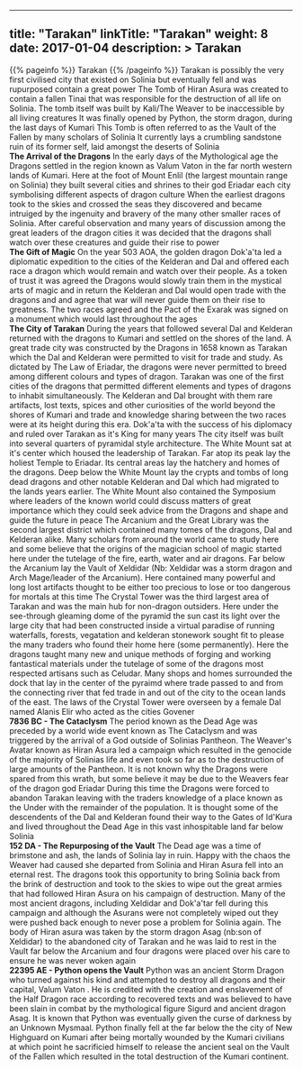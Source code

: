 
---
title: "Tarakan"
linkTitle: "Tarakan"
weight: 8
date: 2017-01-04
description: >
 Tarakan
---

{{% pageinfo %}}
Tarakan
{{% /pageinfo %}}
Tarakan is possibly the very first civilised city that existed on Solinia but eventually fell and was rupurposed contain a great power  The Tomb of Hiran Asura was created to contain a fallen Tinai that was responsible for the destruction of all life on Solinia. The tomb itself was built by Kali/The Weaver to be inaccessible by all living creatures  It was finally opened by Python, the storm dragon, during the last days of Kumari  This Tomb is often referred to as the Vault of the Fallen by many scholars of Solinia  It currently lays a crumbling sandstone ruin of its former self, laid amongst the deserts of Solinia\
**The Arrival of the Dragons**  In the early days of the Mythological age the Dragons settled in the region known as Valum Vaton in the far north western lands of Kumari. Here at the foot of Mount Enlil (the largest mountain range on Solinia) they built several cities and shrines to their god Eriadar each city symbolising different aspects of dragon culture  When the earliest dragons took to the skies and crossed the seas they discovered and became intruiged by the ingenuity and bravery of the many other smaller races of Solinia. After careful observation and many years of discussion among the great leaders of the dragon cities it was decided that the dragons shall watch over these creatures and guide their rise to power\
**The Gift of Magic**  On the year 503 AOA, the golden dragon Dok'a'ta led a diplomatic expedition to the cities of the Kelderan and Dal and offered each race a dragon which would remain and watch over their people. As a token of trust it was agreed the Dragons would slowly train them in the mystical arts of magic and in return the Kelderan and Dal would open trade with the dragons and and agree that war will never guide them on their rise to greatness. The two races agreed and the Pact of the Exarak was signed on a monument which would last throughout the ages\
**The City of Tarakan**  During the years that followed several Dal and Kelderan returned with the dragons to Kumari and settled on the shores of the land. A great trade city was constructed by the Dragons in 1658 known as Tarakan which the Dal and Kelderan were permitted to visit for trade and study. As dictated by The Law of Eriadar, the dragons were never permitted to breed among different colours and types of dragon. Tarakan was one of the first cities of the dragons that permitted different elements and types of dragons to inhabit simultaneously. The Kelderan and Dal brought with them rare artifacts, lost texts, spices and other curiosities of the world beyond the shores of Kumari and trade and knowledge sharing between the two races were at its height during this era. Dok'a'ta with the success of his diplomacy and ruled over Tarakan as it's King for many years  The city itself was built into several quarters of pyramidal style architecture. The White Mount sat at it's center which housed the leadership of Tarakan. Far atop its peak lay the holiest Temple to Eriadar. Its central areas lay the hatchery and homes of the dragons. Deep below the White Mount lay the crypts and tombs of long dead dragons and other notable Kelderan and Dal which had migrated to the lands years earlier. The White Mount also contained the Symposium where leaders of the known world could discuss matters of great importance which they could seek advice from the Dragons and shape and guide the future in peace  The Arcanium and the Great Library was the second largest district which contained many tomes of the dragons, Dal and Kelderan alike. Many scholars from around the world came to study here and some believe that the origins of the magician school of magic started here under the tutelage of the fire, earth, water and air dragons. Far below the Arcanium lay the Vault of Xeldidar (Nb: Xeldidar was a storm dragon and Arch Mage/leader of the Arcanium). Here contained many powerful and long lost artifacts thought to be either too precious to lose or too dangerous for mortals at this time  The Crystal Tower was the third largest area of Tarakan and was the main hub for non-dragon outsiders. Here under the see-through gleaming dome of the pyramid the sun cast its light over the large city that had been constructed inside a virtual paradise of running waterfalls, forests, vegatation and kelderan stonework sought fit to please the many traders who found their home here (some permanently). Here the dragons taught many new and unique methods of forging and working fantastical materials under the tutelage of some of the dragons most respected artisans such as Celudar. Many shops and homes surrounded the dock that lay in the center of the pyraimd where trade passed to and from the connecting river that fed trade in and out of the city to the ocean lands of the east. The laws of the Crystal Tower were overseen by a female Dal named Alanis Elir who acted as the cities Govener\
**7836 BC - The Cataclysm**  The period known as the Dead Age was preceded by a world wide event known as The Cataclysm and was triggered by the arrival of a God outside of Solinias Pantheon. The Weaver's Avatar known as Hiran Asura led a campaign which resulted in the genocide of the majority of Solinias life and even took so far as to the destruction of large amounts of the Pantheon. It is not known why the Dragons were spared from this wrath, but some believe it may be due to the Weavers fear of the dragon god Eriadar  During this time the Dragons were forced to abandon Tarakan leaving with the traders knowledge of a place known as the Under with the remainder of the population. It is thought some of the descendents of the Dal and Kelderan found their way to the Gates of Id'Kura and lived throughout the Dead Age in this vast inhospitable land far below Solinia\
**152 DA - The Repurposing of the Vault**  The Dead age was a time of brimstone and ash, the lands of Solinia lay in ruin. Happy with the chaos the Weaver had caused she departed from Solinia and Hiran Asura fell into an eternal rest. The dragons took this opportunity to bring Solinia back from the brink of destruction and took to the skies to wipe out the great armies that had followed Hiran Asura on his campaign of destruction. Many of the most ancient dragons, including Xeldidar and Dok'a'tar fell during this campaign and although the Asurans were not completely wiped out they were pushed back enough to never pose a problem for Solinia again. The body of Hiran asura was taken by the storm dragon Asag (nb:son of Xeldidar) to the abandoned city of Tarakan and he was laid to rest in the Vault far below the Arcanium and four dragons were placed over his care to ensure he was never woken again\
**22395 AE - Python opens the Vault**  Python was an ancient Storm Dragon who turned against his kind and attempted to destroy all dragons and their capital, Valum Vaton .  He is credited with the creation and enslavement of the Half Dragon race according to recovered texts and was believed to have been slain in combat by the mythological figure Sigurd and ancient dragon Asag.  It is known that Python was eventually given the curse of darkness by an Unknown Mysmaal.  Python finally fell at the far below the the city of New Highguard on Kumari after being mortally wounded by the Kumari civilians at which point he sacrificied himself to release the ancient seal on the Vault of the Fallen which resulted in the total destruction of the Kumari continent.
